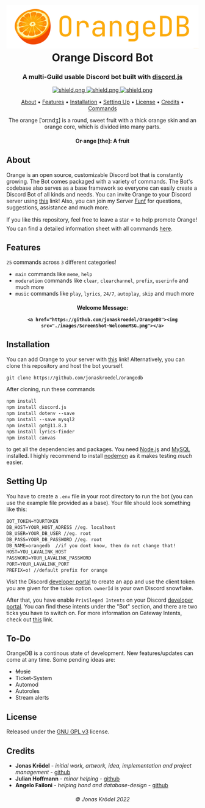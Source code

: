 ﻿<h1 align="center">
    <br>
    <a href="https://github.com/jonaskroedel/OrangeDB"><img src="./images/OrangeDB.png"></a>
    <br>
    Orange Discord Bot
    <br>
</h1>

<h3 align=center>A multi-Guild usable Discord bot built with <a href=https://github.com/discordjs/discord.js>discord.js</a></h3>

<div align=center>

  <a href="https://discord.gg/EejzQcpMHG">
    <img src="https://discordapp.com/api/guilds/771331659953602601/widget.png?style=shield" alt="shield.png">
  </a>

  <a href="https://github.com/discordjs">
    <img src="https://img.shields.io/badge/discord.js-v13.6.0-blue.svg?logo=npm" alt="shield.png">
  </a>

  <a href="https://github.com/sabattle/CalypsoBot/blob/develop/LICENSE">
    <img src="https://img.shields.io/badge/license-GNU%20GPL%20v3-green" alt="shield.png">
  </a>

</div>

<p align="center">
  <a href="#about">About</a>
  •
  <a href="#features">Features</a>
  •
  <a href="#installation">Installation</a>
  •
  <a href="#setting-up">Setting Up</a>
  •
  <a href="#license">License</a>
  •
  <a href="#credits">Credits</a>
  •
  <a href="https://github.com/jonaskroedel/OrangeDB/blob/master/COMMANDS.md#detailed-page-for-all-commands">Commands</a>
</p>



<p align="center">The orange [ˈɔrɪndʒ] is a round, sweet fruit with a thick orange skin and an orange core, which is divided into many parts.</p>
<h4 align="center">Or·ange [the]: A fruit</h4>

## About

Orange is an open source, customizable Discord bot that is constantly growing. The Bot comes packaged with a variety of commands. The Bot's codebase also serves as a base framework so everyone can easily create a Discord Bot of all kinds and needs. You can invite Orange to your Discord server using [this](https://discord.com/api/oauth2/authorize?client_id=845681260567068712&permissions=8&scope=bot) link! Also, you can join my Server [Funf](https://discord.gg/EejzQcpMHG) for questions, suggestions, assistance and much more.

If you like this repository, feel free to leave a star ⭐ to help promote Orange!
<br>
You can find a detailed information sheet with all commands [here](https://github.com/jonaskroedel/OrangeDB/blob/master/COMMANDS.md#detailed-page-for-all-commands).

## Features

``25`` commands across ``3`` different categories!

- ``main`` commands like `meme`, `help` 
- ``moderation`` commands like `clear`, `clearchannel`, `prefix`, `userinfo` and much more
- ``music`` commands like `play`, `lyrics`, `24/7`, `autoplay`, `skip` and much more
<h4 align="center">
Welcome Message:

    <a href="https://github.com/jonaskroedel/OrangeDB"><img src="./images/ScreenShot-WelcomeMSG.png"></a>
</h4>

## Installation

You can add Orange to your server with [this](https://discord.com/api/oauth2/authorize?client_id=845681260567068712&permissions=8&scope=bot) link! Alternatively, you can clone this repository and host the bot yourself.

````
git clone https://github.com/jonaskroedel/orangedb
````

After cloning, run these commands

````
npm install
npm install discord.js
npm install dotenv --save
npm install --save mysql2
npm install got@11.8.3
npm install lyrics-finder
npm install canvas
````

to get all the dependencies and packages. You need [Node.js](https://nodejs.org/) and [MySQL](https://www.mysql.com/) installed. I highly recommend to install [nodemon](https://www.npmjs.com/package/nodemon) as it makes testing *much* easier.

## Setting Up

You have to create a ``.env`` file in your root directory to run the bot (you can use the example file provided as a base). Your file should look something like this:

````
BOT_TOKEN=YOURTOKEN
DB_HOST=YOUR_HOST_ADRESS //eg. localhost
DB_USER=YOUR_DB_USER //eg. root
DB_PASS=YOUR_DB_PASSWORD //eg. root
DB_NAME=orangedb  //if you dont know, then do not change that!
HOST=YOU_LAVALINK_HOST
PASSWORD=YOUR_LAVALINK_PASSWORD
PORT=YOUR_LAVALINK_PORT
PREFIX=o! //default prefix for orange
````

Visit the Discord [developer portal](https://discordapp.com/developers/applications/) to create an app and use the client token you are given for the `token` option. `ownerId` is your own Discord snowflake.

After that, you have enable `Privileged Intents` on your Discord [developer portal](https://discordapp.com/developers/applications/). You can find these intents under the "Bot" section, and there are two ticks you have to switch on. For more information on Gateway Intents, check out [this](https://discordjs.guide/popular-topics/intents.html#the-intents-bit-field-wrapper) link.

## To-Do

OrangeDB is a continous state of development. New features/updates can come at any time. Some pending ideas are:

- ~~Music~~ 
- Ticket-System
- Automod
- Autoroles
- Stream alerts

## License

Released under the [GNU GPL v3](https://www.gnu.org/licenses/gpl-3.0.en.html) license.

## Credits

- **Jonas Krödel** - *initial work, artwork, idea, implementation and project management* - [github](https://github.com/jonaskroedel)
- **Julian Hoffmann** - *minor helping* - [github](https://github.com/juhom205)
- **Angelo Failoni** - *helping hand and database-design* - [github](https://github.com/BrainFuzz-hub)

<h6 align="center">© Jonas Krödel 2022</h6>
